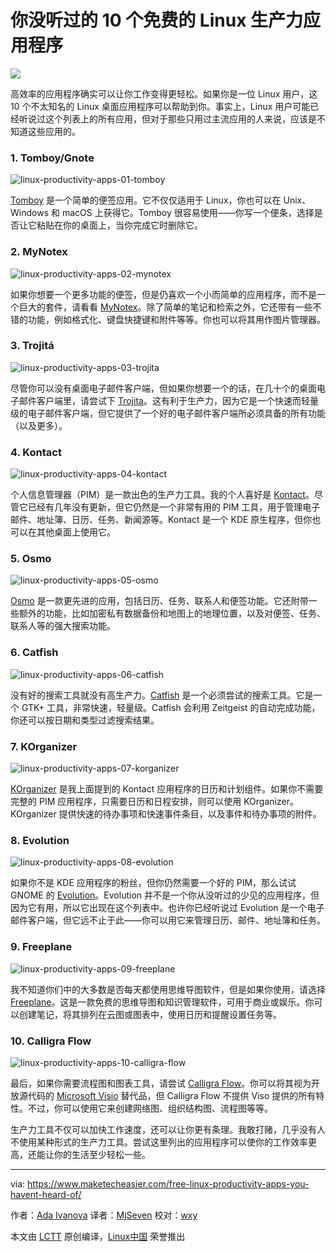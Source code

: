 你没听过的 10 个免费的 Linux 生产力应用程序
=====

![](https://www.maketecheasier.com/assets/uploads/2017/09/Linux-productivity-apps-00-Featured.jpg)

高效率的应用程序确实可以让你工作变得更轻松。如果你是一位 Linux 用户，这 10 个不太知名的 Linux 桌面应用程序可以帮助到你。事实上，Linux 用户可能已经听说过这个列表上的所有应用，但对于那些只用过主流应用的人来说，应该是不知道这些应用的。

### 1. Tomboy/Gnote

![linux-productivity-apps-01-tomboy][1]

[Tomboy][2] 是一个简单的便签应用。它不仅仅适用于 Linux，你也可以在 Unix、Windows 和 macOS 上获得它。Tomboy 很容易使用——你写一个便条，选择是否让它粘贴在你的桌面上，当你完成它时删除它。

### 2. MyNotex

![linux-productivity-apps-02-mynotex][3]

如果你想要一个更多功能的便签，但是仍喜欢一个小而简单的应用程序，而不是一个巨大的套件，请看看 [MyNotex][4]。除了简单的笔记和检索之外，它还带有一些不错的功能，例如格式化、键盘快捷键和附件等等。你也可以将其用作图片管理器。

### 3. Trojitá

![linux-productivity-apps-03-trojita][5]

尽管你可以没有桌面电子邮件客户端，但如果你想要一个的话，在几十个的桌面电子邮件客户端里，请尝试下 [Trojita][6]。这有利于生产力，因为它是一个快速而轻量级的电子邮件客户端，但它提供了一个好的电子邮件客户端所必须具备的所有功能（以及更多）。

### 4. Kontact

![linux-productivity-apps-04-kontact][7]

个人信息管理器（PIM）是一款出色的生产力工具。我的个人喜好是 [Kontact][8]。尽管它已经有几年没有更新，但它仍然是一个非常有用的 PIM 工具，用于管理电子邮件、地址簿、日历、任务、新闻源等。Kontact 是一个 KDE 原生程序，但你也可以在其他桌面上使用它。

### 5. Osmo

![linux-productivity-apps-05-osmo][9]

[Osmo][10] 是一款更先进的应用，包括日历、任务、联系人和便签功能。它还附带一些额外的功能，比如加密私有数据备份和地图上的地理位置，以及对便签、任务、联系人等的强大搜索功能。

### 6. Catfish

![linux-productivity-apps-06-catfish][11]

没有好的搜索工具就没有高生产力。[Catfish][12] 是一个必须尝试的搜索工具。它是一个 GTK+ 工具，非常快速，轻量级。Catfish 会利用 Zeitgeist 的自动完成功能，你还可以按日期和类型过滤搜索结果。

### 7. KOrganizer

![linux-productivity-apps-07-korganizer][13]

[KOrganizer][14] 是我上面提到的 Kontact 应用程序的日历和计划组件。如果你不需要完整的 PIM 应用程序，只需要日历和日程安排，则可以使用 KOrganizer。KOrganizer 提供快速的待办事项和快速事件条目，以及事件和待办事项的附件。

### 8. Evolution

![linux-productivity-apps-08-evolution][15]

如果你不是 KDE 应用程序的粉丝，但你仍然需要一个好的 PIM，那么试试 GNOME 的 [Evolution][16]。Evolution 并不是一个你从没听过的少见的应用程序，但因为它有用，所以它出现在这个列表中。也许你已经听说过 Evolution 是一个电子邮件客户端，但它远不止于此——你可以用它来管理日历、邮件、地址簿和任务。

### 9. Freeplane

![linux-productivity-apps-09-freeplane][17]

我不知道你们中的大多数是否每天都使用思维导图软件，但是如果你使用，请选择 [Freeplane][18]。这是一款免费的思维导图和知识管理软件，可用于商业或娱乐。你可以创建笔记，将其排列在云图或图表中，使用日历和提醒设置任务等。

### 10. Calligra Flow

![linux-productivity-apps-10-calligra-flow][19]

最后，如果你需要流程图和图表工具，请尝试 [Calligra Flow][20]。你可以将其视为开放源代码的 [Microsoft Visio][21] 替代品，但 Calligra Flow 不提供 Viso 提供的所有特性。不过，你可以使用它来创建网络图、组织结构图、流程图等等。

生产力工具不仅可以加快工作速度，还可以让你更有条理。我敢打赌，几乎没有人不使用某种形式的生产力工具。尝试这里列出的应用程序可以使你的工作效率更高，还能让你的生活至少轻松一些。

--------------------------------------------------------------------------------

via: https://www.maketecheasier.com/free-linux-productivity-apps-you-havent-heard-of/

作者：[Ada Ivanova][a]
译者：[MjSeven](https://github.com/MjSeven)
校对：[wxy](https://github.com/wxy)

本文由 [LCTT](https://github.com/LCTT/TranslateProject) 原创编译，[Linux中国](https://linux.cn/) 荣誉推出

[a]:https://www.maketecheasier.com/author/adaivanoff/
[1]:https://www.maketecheasier.com/assets/uploads/2017/09/Linux-productivity-apps-01-Tomboy.png (linux-productivity-apps-01-tomboy)
[2]:https://wiki.gnome.org/Apps/Tomboy
[3]:https://www.maketecheasier.com/assets/uploads/2017/09/Linux-productivity-apps-02-MyNotex.jpg (linux-productivity-apps-02-mynotex)
[4]:https://sites.google.com/site/mynotex/
[5]:https://www.maketecheasier.com/assets/uploads/2017/09/Linux-productivity-apps-03-Trojita.jpg (linux-productivity-apps-03-trojita)
[6]:http://trojita.flaska.net/
[7]:https://www.maketecheasier.com/assets/uploads/2017/09/Linux-productivity-apps-04-Kontact.jpg (linux-productivity-apps-04-kontact)
[8]:https://userbase.kde.org/Kontact
[9]:https://www.maketecheasier.com/assets/uploads/2017/09/Linux-productivity-apps-05-Osmo.jpg (linux-productivity-apps-05-osmo)
[10]:http://clayo.org/osmo/
[11]:https://www.maketecheasier.com/assets/uploads/2017/09/Linux-productivity-apps-06-Catfish.png (linux-productivity-apps-06-catfish)
[12]:http://www.twotoasts.de/index.php/catfish/
[13]:https://www.maketecheasier.com/assets/uploads/2017/09/Linux-productivity-apps-07-KOrganizer.jpg (linux-productivity-apps-07-korganizer)
[14]:https://userbase.kde.org/KOrganizer
[15]:https://www.maketecheasier.com/assets/uploads/2017/09/Linux-productivity-apps-08-Evolution.jpg (linux-productivity-apps-08-evolution)
[16]:https://help.gnome.org/users/evolution/3.22/intro-main-window.html.en
[17]:https://www.maketecheasier.com/assets/uploads/2017/09/Linux-productivity-apps-09-Freeplane.jpg (linux-productivity-apps-09-freeplane)
[18]:https://www.freeplane.org/wiki/index.php/Home
[19]:https://www.maketecheasier.com/assets/uploads/2017/09/Linux-productivity-apps-10-Calligra-Flow.jpg (linux-productivity-apps-10-calligra-flow)
[20]:https://www.calligra.org/flow/
[21]:https://www.maketecheasier.com/5-best-free-alternatives-to-microsoft-visio/

